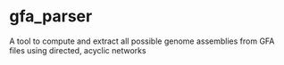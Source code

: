 # gfa_parser
A tool to compute and extract all possible genome assemblies from GFA files using directed, acyclic networks
